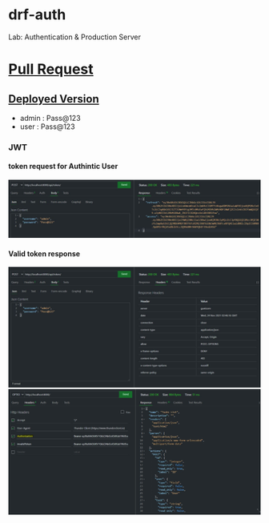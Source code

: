 # drf-auth
Lab: Authentication &amp; Production Server

# [Pull Request](https://github.com/odehabuzaid/drf-auth/pull/1)

## [Deployed Version](https://drf-api-auth.herokuapp.com/)
- admin :  Pass@123
- user  :  Pass@123


### JWT 

#### token request for Authintic User
![Valid](token.JPG)

#### Valid token response
![Valid](valid_token.JPG)
![Valid1](validToken.jpg)